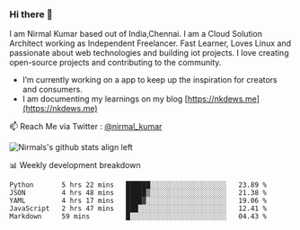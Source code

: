 ### Hi there 👋

 I am Nirmal Kumar based out of India,Chennai. I am a Cloud Solution Architect working as Independent Freelancer. Fast Learner, Loves Linux and passionate about web technologies and building iot projects. I love creating open-source projects and contributing to the community.

- I’m currently working on a app to keep up the inspiration for creators and consumers.
- I am documenting my learnings on my blog [https://nkdews.me](https://nkdews.me)

📫 Reach Me via  Twitter : [@nirmal_kumar](https://twitter.com/nirmal_kumar)

![Nirmals's github stats align left](https://github-readme-stats.vercel.app/api?username=nk-gears&show_icons=true)


📊 Weekly development breakdown

<!--START_SECTION:waka-->
```text
Python       5 hrs 22 mins   ██████░░░░░░░░░░░░░░░░░░░   23.89 % 
JSON         4 hrs 48 mins   █████▒░░░░░░░░░░░░░░░░░░░   21.38 % 
YAML         4 hrs 17 mins   ████▓░░░░░░░░░░░░░░░░░░░░   19.06 % 
JavaScript   2 hrs 47 mins   ███░░░░░░░░░░░░░░░░░░░░░░   12.41 % 
Markdown     59 mins         █░░░░░░░░░░░░░░░░░░░░░░░░   04.43 % 
```
<!--END_SECTION:waka-->



